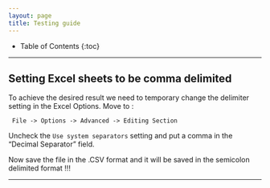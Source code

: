 ```yaml
---
layout: page
title: Testing guide
---
```


* Table of Contents
{:toc}

--------------------------------------------------------------------------------------------------------------------

## Setting Excel sheets to be comma delimited


To achieve the desired result we need to temporary change the delimiter setting in the Excel Options. Move to :

     File -> Options -> Advanced -> Editing Section

Uncheck the `Use system separators` setting and put a comma in the “Decimal Separator” field.

Now save the file in the .CSV format and it will be saved in the semicolon delimited format !!!


--------------------------------------------------------------------------------------------------------------------
